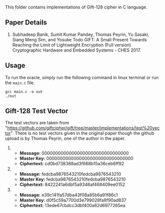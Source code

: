 This folder contains implementations of Gift-128 cipher in C language.

## Paper Details
1. Subhadeep Banik, Sumit Kumar Pandey, Thomas Peyrin, Yu Sasaki, Siang Meng Sim, and Yosuke Todo
GIFT: A Small Present Towards Reaching the Limit of Lightweight Encryption (Full version)
Cryptographic Hardware and Embedded Systems - CHES 2017.

## Usage
To run the oracle, simply run the following command in linux terminal or run the `main.c` file.
````
gcc main.c -o out
./out
````

## Gift-128 Test Vector
The test vectors are taken from "https://github.com/giftcipher/gift/tree/master/implementations/test%20vector".
There is no test vectors given in the original paper though the github upload is by Thomas Peyrin,
one of the author in the paper.

1.  - **Message:** 00000000000000000000000000000000
    - **Master Key:** 00000000000000000000000000000000
    - **Ciphertext:** cd0bd738388ad3f668b15a36ceb6ff92

2.  - **Message:** fedcba9876543210fedcba9876543210
    - **Master Key:** fedcba9876543210fedcba9876543210
    - **Ciphertext:** 8422241a6dbf5a9346af468409ee0152

3.  - **Message:** e39c141fa57dba43f08a85b6a91f86c1
    - **Master Key:** d0f5c59a7700d3e799028fa9f90ad837
    - **Ciphertext:** 13ede67cbdcc3dbf400a62d6977265ea
